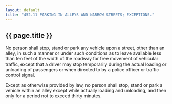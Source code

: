 ---
layout: default 
title: "452.11 PARKING IN ALLEYS AND NARROW STREETS; EXCEPTIONS."---

{{ page.title }}
----------------

No person shall stop, stand or park any vehicle upon a street, other
than an alley, in such a manner or under such conditions as to leave
available less than ten feet of the width of the roadway for free
movement of vehicular traffic, except that a driver may stop temporarily
during the actual loading or unloading of passengers or when directed to
by a police officer or traffic control signal.

Except as otherwise provided by law, no person shall stop, stand or park
a vehicle within an alley except while actually loading and unloading,
and then only for a period not to exceed thirty minutes.

